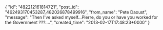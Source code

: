  {
   "id": "482212161814721",
   "post_id": "462493170453287_482026878499916",
   "from_name": "Pete Daoust",
   "message": "Then I've asked myself...Pierre, do you or have you worked for the Government ???....",
   "created_time": "2013-02-17T17:48:23+0000"
 }
